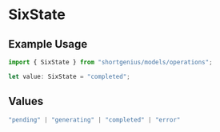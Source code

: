 # SixState

## Example Usage

```typescript
import { SixState } from "shortgenius/models/operations";

let value: SixState = "completed";
```

## Values

```typescript
"pending" | "generating" | "completed" | "error"
```